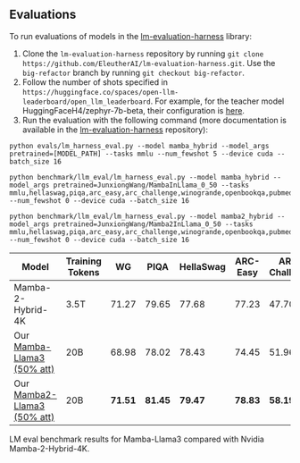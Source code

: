 ## Evaluations

To run evaluations of models in the [lm-evaluation-harness](https://github.com/EleutherAI/lm-evaluation-harness/tree/big-refactor) library:

1. Clone the `lm-evaluation-harness` repository by running `git clone https://github.com/EleutherAI/lm-evaluation-harness.git`. Use the `big-refactor` branch by running `git checkout big-refactor`.
2. Follow the number of shots specified in `https://huggingface.co/spaces/open-llm-leaderboard/open_llm_leaderboard`. For example, for the teacher model HuggingFaceH4/zephyr-7b-beta, their configuration is [here](https://huggingface.co/HuggingFaceH4/zephyr-7b-beta).
3. Run the evaluation with the following command (more documentation is available in the [lm-evaluation-harness](https://github.com/EleutherAI/lm-evaluation-harness/tree/big-refactor) repository):

```
python evals/lm_harness_eval.py --model mamba_hybrid --model_args pretrained=[MODEL_PATH] --tasks mmlu --num_fewshot 5 --device cuda --batch_size 16
```

```
python benchmark/llm_eval/lm_harness_eval.py --model mamba_hybrid --model_args pretrained=JunxiongWang/MambaInLlama_0_50 --tasks mmlu,hellaswag,piqa,arc_easy,arc_challenge,winogrande,openbookqa,pubmedqa,race --num_fewshot 0 --device cuda --batch_size 16

python benchmark/llm_eval/lm_harness_eval.py --model mamba2_hybrid --model_args pretrained=JunxiongWang/Mamba2InLlama_0_50 --tasks mmlu,hellaswag,piqa,arc_easy,arc_challenge,winogrande,openbookqa,pubmedqa,race --num_fewshot 0 --device cuda --batch_size 16
```

| Model                     | Training Tokens | WG    | PIQA  | HellaSwag | ARC-Easy  | ARC-Challenge  | MMLU  | OpenBook | TruthFul | PubMed | RACE  | Avg   |
|---------------------------|--------|-------|-------|-----------|--------|--------|-------|----------|----------|--------|-------|-------|
| Mamba-2-Hybrid-4K        | 3.5T   | 71.27 | 79.65 | 77.68 | 77.23 | 47.70 | 51.46 | 42.80 | 38.72 | 69.80 | 39.71 | 59.60 |
| Our [Mamba-Llama3 (50% att)](https://huggingface.co/JunxiongWang/MambaInLlama_0_50) | 20B     | 68.98 | 78.02 | 78.43 | 74.45 | 51.96 | **57.81** | 44.00 | 47.69 | 73.00 | 38.56 | 61.30|
| Our [Mamba2-Llama3 (50% att)](https://huggingface.co/JunxiongWang/Mamba2InLlama_0_50) | 20B     | **71.51** | **81.45** | **79.47** | **78.83** | **58.19** | 55.70 | 44.20 | **57.74** | **72.4** | 38.85 | **63.84** |

LM eval benchmark results for Mamba-Llama3 compared with Nvidia Mamba-2-Hybrid-4K.